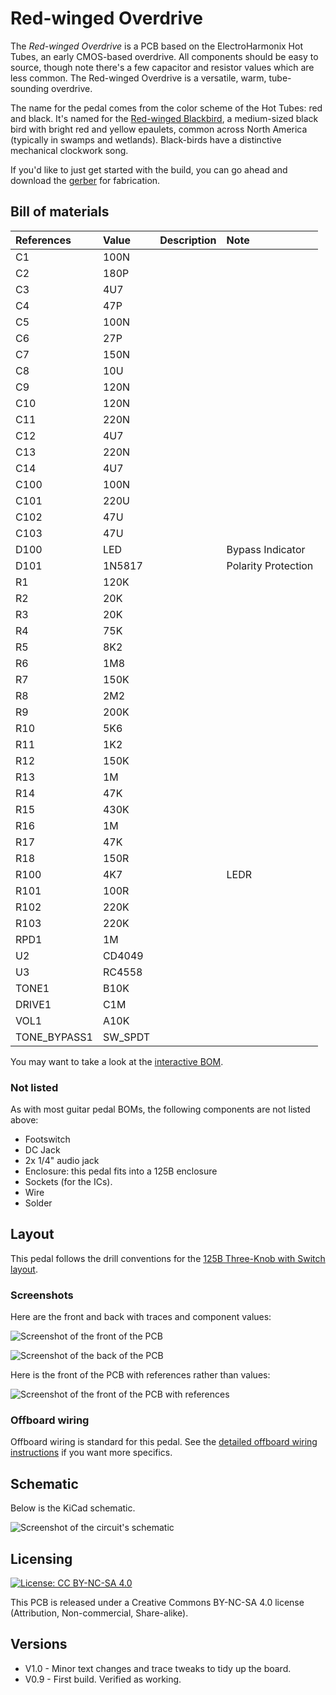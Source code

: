 # Red-winged Overdrive

The *Red-winged Overdrive* is a PCB based on the ElectroHarmonix Hot Tubes, an early CMOS-based overdrive. All components should be easy to source, though note there's a few capacitor and resistor values which are less common. The Red-winged Overdrive is a versatile, warm, tube-sounding overdrive.

The name for the pedal comes from the color scheme of the Hot Tubes: red and black. It's named for the [Red-winged Blackbird](https://ebird.org/species/rewbla), a medium-sized black bird with bright red and yellow epaulets, common across North America (typically in swamps and wetlands). Black-birds have a distinctive mechanical clockwork song.

If you'd like to just get started with the build, you can go ahead and download the [gerber](https://github.com/RWLPedal/music-pcbs/raw/refs/heads/main/RedwingedOverdrive/gerber.zip) for fabrication.

## Bill of materials

| References    | Value    | Description | Note                |
| :------------ | :------- | :---------- | :------------------ |
| C1            | 100N     |             |                     |
| C2            | 180P     |             |                     |
| C3            | 4U7      |             |                     |
| C4            | 47P      |             |                     |
| C5            | 100N     |             |                     |
| C6            | 27P      |             |                     |
| C7            | 150N     |             |                     |
| C8            | 10U      |             |                     |
| C9            | 120N     |             |                     |
| C10           | 120N     |             |                     |
| C11           | 220N     |             |                     |
| C12           | 4U7      |             |                     |
| C13           | 220N     |             |                     |
| C14           | 4U7      |             |                     |
| C100          | 100N     |             |                     |
| C101          | 220U     |             |                     |
| C102          | 47U      |             |                     |
| C103          | 47U      |             |                     |
| D100          | LED      |             | Bypass Indicator    |
| D101          | 1N5817   |             | Polarity Protection |
| R1            | 120K     |             |                     |
| R2            | 20K      |             |                     |
| R3            | 20K      |             |                     |
| R4            | 75K      |             |                     |
| R5            | 8K2      |             |                     |
| R6            | 1M8      |             |                     |
| R7            | 150K     |             |                     |
| R8            | 2M2      |             |                     |
| R9            | 200K     |             |                     |
| R10           | 5K6      |             |                     |
| R11           | 1K2      |             |                     |
| R12           | 150K     |             |                     |
| R13           | 1M       |             |                     |
| R14           | 47K      |             |                     |
| R15           | 430K     |             |                     |
| R16           | 1M       |             |                     |
| R17           | 47K      |             |                     |
| R18           | 150R     |             |                     |
| R100          | 4K7      |             | LEDR                |
| R101          | 100R     |             |                     |
| R102          | 220K     |             |                     |
| R103          | 220K     |             |                     |
| RPD1          | 1M       |             |                     |
| U2            | CD4049   |             |                     |
| U3            | RC4558   |             |                     |
| TONE1         | B10K     |             |                     |
| DRIVE1        | C1M      |             |                     |
| VOL1          | A10K     |             |                     |
| TONE\_BYPASS1 | SW\_SPDT |             |                     |

You may want to take a look at the [interactive BOM](https://html-preview.github.io/?url=https://github.com/RWLPedal/music-pcbs/blob/main/RedwingedOverdrive/interactive_bom.html).

### Not listed

As with most guitar pedal BOMs, the following components are not listed above:

* Footswitch
* DC Jack
* 2x 1/4" audio jack
* Enclosure: this pedal fits into a 125B enclosure
* Sockets (for the ICs).
* Wire
* Solder

## Layout

This pedal follows the drill conventions for the 
[125B Three-Knob with Switch layout](https://github.com/RWLPedal/music-pcbs/blob/main/instructions/DRILLING.md).

### Screenshots

Here are the front and back with traces and component values:

![Screenshot of the front of the PCB](https://github.com/RWLPedal/music-pcbs/blob/main/RedwingedOverdrive/images/pcb_front.png?raw=true)

![Screenshot of the back of the PCB](https://github.com/RWLPedal/music-pcbs/blob/main/RedwingedOverdrive/images/pcb_back.png?raw=true)

Here is the front of the PCB with references rather than values:

![Screenshot of the front of the PCB with references](https://github.com/RWLPedal/music-pcbs/blob/main/RedwingedOverdrive/images/pcb_references.png?raw=true)

### Offboard wiring

Offboard wiring is standard for this pedal. See the [detailed offboard wiring instructions](https://github.com/RWLPedal/music-pcbs/blob/main/instructions/WIRING.md) if you want more specifics.

## Schematic

Below is the KiCad schematic.

![Screenshot of the circuit's schematic](https://github.com/RWLPedal/music-pcbs/blob/main/RedwingedOverdrive/images/schematic.png?raw=true)

## Licensing

[![License: CC BY-NC-SA 4.0](https://licensebuttons.net/l/by-nc-sa/4.0/80x15.png)](https://creativecommons.org/licenses/by-nc-sa/4.0/)

This PCB is released under a Creative Commons BY-NC-SA 4.0 license (Attribution, Non-commercial, Share-alike).

## Versions

* V1.0 - Minor text changes and trace tweaks to tidy up the board.
* V0.9 - First build. Verified as working.